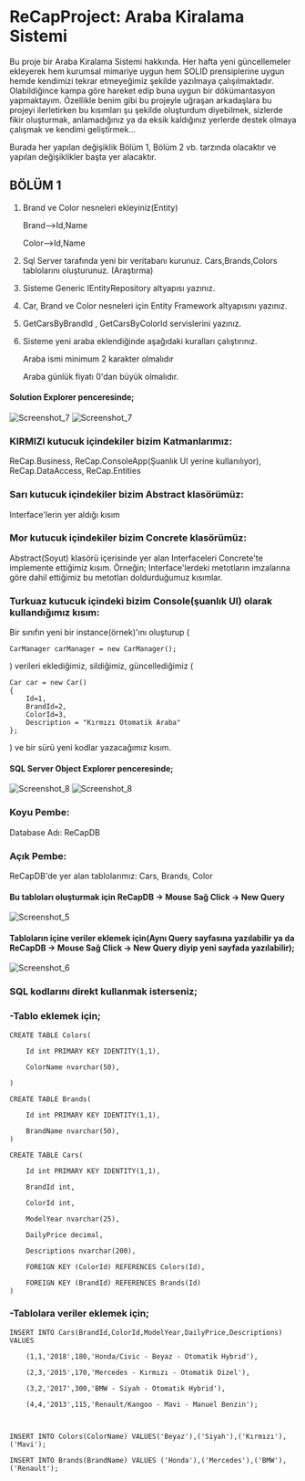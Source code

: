 # ReCapProject: Araba Kiralama Sistemi

Bu proje bir Araba Kiralama Sistemi hakkında. Her hafta yeni güncellemeler ekleyerek hem kurumsal mimariye uygun hem SOLID prensiplerine uygun hemde kendimizi tekrar etmeyeğimiz şekilde yazılmaya çalışılmaktadır. Olabildiğince kampa göre hareket edip buna uygun bir dökümantasyon yapmaktayım. Özellikle benim gibi bu projeyle uğraşan arkadaşlara bu projeyi ilerletirken bu kısımları şu şekilde oluşturdum diyebilmek, sizlerde fikir oluşturmak, anlamadığınız ya da eksik kaldığınız yerlerde destek olmaya çalışmak ve kendimi geliştirmek...

Burada her yapılan değişiklik Bölüm 1, Bölüm 2 vb. tarzında olacaktır ve yapılan değişiklikler başta yer alacaktır.

## BÖLÜM 1

1) Brand ve Color nesneleri ekleyiniz(Entity)

	Brand-->Id,Name

	Color-->Id,Name

2) Sql Server tarafında yeni bir veritabanı kurunuz. Cars,Brands,Colors tablolarını oluşturunuz. (Araştırma)

3) Sisteme Generic IEntityRepository altyapısı yazınız.

4) Car, Brand ve Color nesneleri için Entity Framework altyapısını yazınız.

5) GetCarsByBrandId , GetCarsByColorId servislerini yazınız.

6) Sisteme yeni araba eklendiğinde aşağıdaki kuralları çalıştırınız.

	Araba ismi minimum 2 karakter olmalıdır

	Araba günlük fiyatı 0'dan büyük olmalıdır.
	

#### Solution Explorer penceresinde;

![Screenshot_7](https://user-images.githubusercontent.com/59045890/107124581-cf3a3600-68b5-11eb-9aea-48b6d4ba747c.png)
![Screenshot_7](https://user-images.githubusercontent.com/59045890/107124581-cf3a3600-68b5-11eb-9aea-48b6d4ba747c.png)


### KIRMIZI kutucuk içindekiler bizim Katmanlarımız: 
ReCap.Business, ReCap.ConsoleApp(Şuanlık UI yerine kullanılıyor), ReCap.DataAccess, ReCap.Entities

### Sarı kutucuk içindekiler bizim Abstract klasörümüz: 
Interface'lerin yer aldığı kısım

### Mor kutucuk içindekiler bizim Concrete klasörümüz: 
Abstract(Soyut) klasörü içerisinde yer alan Interfaceleri Concrete'te implemente ettiğimiz kısım. Örneğin; Interface'lerdeki metotların imzalarına göre dahil ettiğimiz bu metotları doldurduğumuz kısımlar.

### Turkuaz kutucuk içindeki bizim Console(şuanlık UI) olarak kullandığımız kısım:
Bir sınıfın yeni bir instance(örnek)'ını oluşturup (

	CarManager carManager = new CarManager();

) verileri eklediğimiz, sildiğimiz, güncellediğimiz (

	Car car = new Car() 
	{
		Id=1, 
		BrandId=2, 
		ColorId=3, 
		Description = "Kırmızı Otomatik Araba"
	}; 

) ve bir sürü yeni kodlar yazacağımız kısım.

#### SQL Server Object Explorer penceresinde;

![Screenshot_8](https://user-images.githubusercontent.com/59045890/107124973-ee39c780-68b7-11eb-8271-c27a983d05d7.png)
![Screenshot_8](https://user-images.githubusercontent.com/59045890/107124973-ee39c780-68b7-11eb-8271-c27a983d05d7.png)

### Koyu Pembe:
Database Adı: ReCapDB

### Açık Pembe:
ReCapDB'de yer alan tablolarımız: Cars, Brands, Color


#### Bu tabloları oluşturmak için ReCapDB -> Mouse Sağ Click -> New Query
![Screenshot_5](https://user-images.githubusercontent.com/59045890/107125055-9059af80-68b8-11eb-87bd-0a0eb47e71a6.png)

#### Tabloların içine veriler eklemek için(Aynı Query sayfasına yazılabilir ya da ReCapDB -> Mouse Sağ Click -> New Query diyip yeni sayfada yazılabilir);
![Screenshot_6](https://user-images.githubusercontent.com/59045890/107125056-918adc80-68b8-11eb-897c-b657f92b833b.png)


### SQL kodlarını direkt kullanmak isterseniz;

### -Tablo eklemek için;
	CREATE TABLE Colors(

	    Id int PRIMARY KEY IDENTITY(1,1),

		ColorName nvarchar(50),

	)

	CREATE TABLE Brands(

	    Id int PRIMARY KEY IDENTITY(1,1),

	    BrandName nvarchar(50),
	)

	CREATE TABLE Cars(
	
	    Id int PRIMARY KEY IDENTITY(1,1),

	    BrandId int,

	    ColorId int,

	    ModelYear nvarchar(25),

	    DailyPrice decimal,

	    Descriptions nvarchar(200),

	    FOREIGN KEY (ColorId) REFERENCES Colors(Id),

	    FOREIGN KEY (BrandId) REFERENCES Brands(Id)
	)

### -Tablolara veriler eklemek için;

	INSERT INTO Cars(BrandId,ColorId,ModelYear,DailyPrice,Descriptions) VALUES
	
	    (1,1,'2018',180,'Honda/Civic - Beyaz - Otomatik Hybrid'),

	    (2,3,'2015',170,'Mercedes - Kırmızı - Otomatik Dizel'),

	    (3,2,'2017',300,'BMW - Siyah - Otomatik Hybrid'),

	    (4,4,'2013',115,'Renault/Kangoo - Mavi - Manuel Benzin');



	INSERT INTO Colors(ColorName) VALUES('Beyaz'),('Siyah'),('Kırmızı'),('Mavi');

	INSERT INTO Brands(BrandName) VALUES ('Honda'),('Mercedes'),('BMW'),('Renault');
